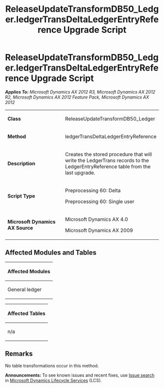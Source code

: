 ﻿---
title: ReleaseUpdateTransformDB50_Ledger.ledgerTransDeltaLedgerEntryReference Upgrade Script
TOCTitle: ReleaseUpdateTransformDB50_Ledger.ledgerTransDeltaLedgerEntryReference Upgrade Script
ms:assetid: d68281f2-157c-1d79-3c68-1c87f60a88b2
ms:mtpsurl: https://msdn.microsoft.com/en-us/library/JJ687071(v=AX.60)
ms:contentKeyID: 49711519
ms.date: 05/18/2015
mtps_version: v=AX.60
---

# ReleaseUpdateTransformDB50\_Ledger.ledgerTransDeltaLedgerEntryReference Upgrade Script 


_**Applies To:** Microsoft Dynamics AX 2012 R3, Microsoft Dynamics AX 2012 R2, Microsoft Dynamics AX 2012 Feature Pack, Microsoft Dynamics AX 2012_

<table>
<colgroup>
<col style="width: 50%" />
<col style="width: 50%" />
</colgroup>
<tbody>
<tr class="odd">
<td><p><strong>Class</strong></p></td>
<td><p>ReleaseUpdateTransformDB50_Ledger</p></td>
</tr>
<tr class="even">
<td><p><strong>Method</strong></p></td>
<td><p>ledgerTransDeltaLedgerEntryReference</p></td>
</tr>
<tr class="odd">
<td><p><strong>Description</strong></p></td>
<td><p>Creates the stored procedure that will write the LedgerTrans records to the LedgerEntryReference table from the last upgrade.</p></td>
</tr>
<tr class="even">
<td><p><strong>Script Type</strong></p></td>
<td><p>Preprocessing 60: Delta</p>
<p>Preprocessing 60: Single user</p></td>
</tr>
<tr class="odd">
<td><p><strong>Microsoft Dynamics AX Source</strong></p></td>
<td><p>Microsoft Dynamics AX 4.0</p>
<p>Microsoft Dynamics AX 2009</p></td>
</tr>
</tbody>
</table>


## Affected Modules and Tables

<table>
<colgroup>
<col style="width: 100%" />
</colgroup>
<thead>
<tr class="header">
<th><p>Affected Modules</p></th>
</tr>
</thead>
<tbody>
<tr class="odd">
<td><p>General ledger</p></td>
</tr>
</tbody>
</table>


<table>
<colgroup>
<col style="width: 100%" />
</colgroup>
<thead>
<tr class="header">
<th><p>Affected Tables</p></th>
</tr>
</thead>
<tbody>
<tr class="odd">
<td><p>n/a</p></td>
</tr>
</tbody>
</table>


## Remarks

No table transformations occur in this method.

  
**Announcements:** To see known issues and recent fixes, use [Issue search](http://go.microsoft.com/fwlink/?linkid=389258) in [Microsoft Dynamics Lifecycle Services](http://go.microsoft.com/fwlink/?linkid=306505) (LCS).

